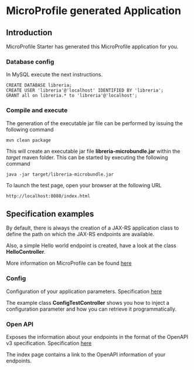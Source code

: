 # MicroProfile generated Application

## Introduction

MicroProfile Starter has generated this MicroProfile application for you.

### Database config
In MySQL execute the next instructions.

    CREATE DATABASE libreria;
    CREATE USER 'libreria'@'localhost' IDENTIFIED BY 'libreria';
    GRANT all on libreria.* to 'libreria'@'localhost';

### Compile and execute
The generation of the executable jar file can be performed by issuing the following command


    mvn clean package

This will create an executable jar file **libreria-microbundle.jar** within the _target_ maven folder. This can be started by executing the following command

    java -jar target/libreria-microbundle.jar




To launch the test page, open your browser at the following URL

    http://localhost:8080/index.html  



## Specification examples

By default, there is always the creation of a JAX-RS application class to define the path on which the JAX-RS endpoints are available.

Also, a simple Hello world endpoint is created, have a look at the class **HelloController**.

More information on MicroProfile can be found [here](https://microprofile.io/)


### Config

Configuration of your application parameters. Specification [here](https://microprofile.io/project/eclipse/microprofile-config)

The example class **ConfigTestController** shows you how to inject a configuration parameter and how you can retrieve it programmatically.

### Open API

Exposes the information about your endpoints in the format of the OpenAPI v3 specification. Specification [here](https://microprofile.io/project/eclipse/microprofile-open-api)

The index page contains a link to the OpenAPI information of your endpoints.

